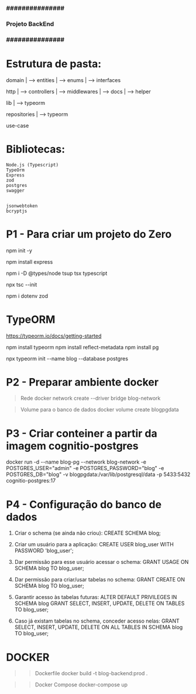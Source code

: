 ### ############### ###
### Projeto BackEnd ###
### ############### ###

# Estrutura de pasta:
domain
   | --> entities
   | --> enums
   | --> interfaces

http
   | --> controllers
   | --> middlewares
   | --> docs
   | --> helper

lib
   | --> typeorm

repositories
   | --> typeorm

use-case

# Bibliotecas:
	Node.js (Typescript)
	TypeOrm
	Express
	zod
	postgres
	swagger


	jsonwebtoken
	bcryptjs

# P1 - Para criar um projeto do Zero
npm init -y

npm install express

npm i -D @types/node tsup tsx typescript

npx tsc --init

npm i dotenv zod



# TypeORM
https://typeorm.io/docs/getting-started

npm install typeorm
npm install reflect-metadata
npm install pg

npx typeorm init --name blog --database postgres



# P2 - Preparar ambiente docker
> Rede
docker network create --driver bridge blog-network

> Volume para o banco de dados
docker volume create blogpgdata

# P3 - Criar conteiner a partir da imagem cognitio-postgres
docker run -d --name blog-pg --network blog-network -e POSTGRES_USER="admin" -e POSTGRES_PASSWORD="blog" -e POSTGRES_DB="blog" -v blogpgdata:/var/lib/postgresql/data -p 5433:5432 cognitio-postgres:17

# P4 - Configuração do banco de dados

1. Criar o schema (se ainda não criou):
CREATE SCHEMA blog;

2. Criar um usuário para a aplicação:
CREATE USER blog_user WITH PASSWORD 'blog_user';

3. Dar permissão para esse usuário acessar o schema:
GRANT USAGE ON SCHEMA blog TO blog_user;

4. Dar permissão para criar/usar tabelas no schema:
GRANT CREATE ON SCHEMA blog TO blog_user;

5. Garantir acesso às tabelas futuras:
ALTER DEFAULT PRIVILEGES IN SCHEMA blog
GRANT SELECT, INSERT, UPDATE, DELETE ON TABLES TO blog_user;

6. Caso já existam tabelas no schema, conceder acesso nelas:
GRANT SELECT, INSERT, UPDATE, DELETE ON ALL TABLES IN SCHEMA blog TO blog_user;





# DOCKER
>> Dockerfile
	docker build -t blog-backend:prod .


>> Docker Compose
	docker-compose up

